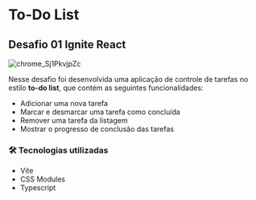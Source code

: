 # To-Do List 
## Desafio 01 Ignite React
 ![chrome_Sj1PkvjpZc](https://github.com/lucas-mandai/to-do-list-ignite/assets/122499620/fb67f6f6-4633-44ca-9742-1d3b61ee53a7)

Nesse desafio foi desenvolvida uma aplicação de controle de tarefas no estilo **to-do list**, que contém as seguintes funcionalidades:

- Adicionar uma nova tarefa
- Marcar e desmarcar uma tarefa como concluída
- Remover uma tarefa da listagem
- Mostrar o progresso de conclusão das tarefas

### 🛠 Tecnologias utilizadas
- Vite
- CSS Modules
- Typescript
